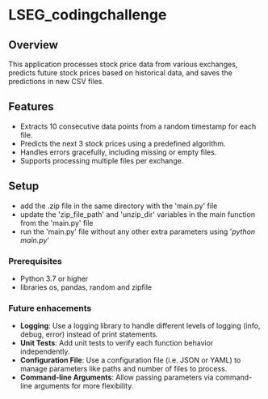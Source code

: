 # LSEG_codingchallenge

## Overview
This application processes stock price data from various exchanges, predicts future stock prices based on historical data, and saves the predictions in new CSV files.

## Features
- Extracts 10 consecutive data points from a random timestamp for each file.
- Predicts the next 3 stock prices using a predefined algorithm.
- Handles errors gracefully, including missing or empty files.
- Supports processing multiple files per exchange.

## Setup
- add the .zip file in the same directory with the 'main.py' file
- update the 'zip_file_path' and 'unzip_dir' variables in the main function from the 'main.py' file
- run the 'main.py' file without any other extra parameters using '_python main.py_'

### Prerequisites
- Python 3.7 or higher
- libraries os, pandas, random and zipfile

### Future enhacements
- **Logging**: Use a logging library to handle different levels of logging (info, debug, error) instead of print statements.
- **Unit Tests**: Add unit tests to verify each function behavior independently.
- **Configuration File**: Use a configuration file (i.e. JSON or YAML) to manage parameters like paths and number of files to process.
- **Command-line Arguments**: Allow passing parameters via command-line arguments for more flexibility.
